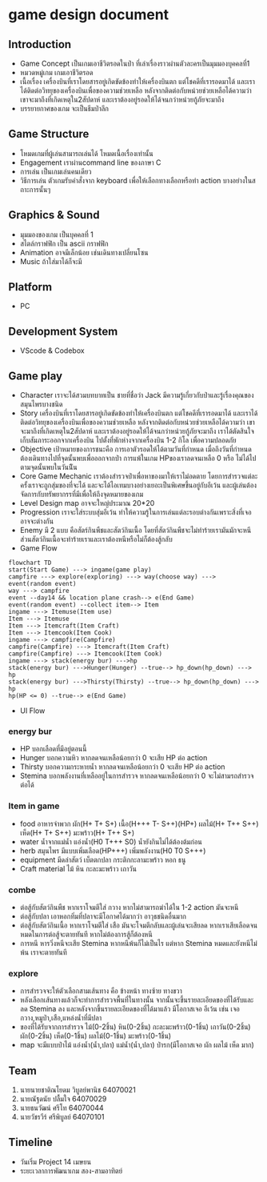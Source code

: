 # game design document

## Introduction
- Game Concept เป็นเกมเอาชีวิตรอดในป่า ที่เล่าเรื่องราวผ่านตัวละครเป็นมุมมองบุคคลที่1
- หมวดหมู่เกม เกมเอาชีวิตรอด
- เนื้อเรื่อง เครื่องบินที่เราโดยสารอยู่เกิดขัดข้องทำให้เครื่องบินตก แต่โชคดีที่เรารอดมาได้ และเราได้ติดต่อวิทยุของเครื่องบินเพื่อของความช่วยเหลือ หลังจากติดต่อกับหน่วยช่วยเหลือได้ความว่า เขาจะมาถึงที่เกิดเหตุใน2สัปดาห์ และเราต้องอยู่รอดให้ได้จนกว่าหน่วยกู้ภัยจะมาถึง
- บรรยายกาศของเกม จะเป็นธีมป่าลึก

## Game Structure
- โหมดเกมที่ผู้เล่นสามารถเล่นได้ โหมดเนื้อเรื่องเท่านั้น
- Engagement เราผ่านcommand line ของภาษา C
- การเล่น เป็นเกมเล่นคนเดียว
- วิธีการเล่น ตัวเกมรับคำสั่งจาก keyboard เพื่อให้เลือกทางเลือกหรือทำ action บางอย่างในสถาะการนั้นๆ

## Graphics & Sound
- มุมมองของเกม เป็นบุคคลที่ 1
- สไตล์กราฟฟิก เป็น ascii กราฟฟิก
- Animation อาจมีเล็กน้อย เช่นเดินทางเปลี่ยนโซน
- Music ถ้าใส่มาได้ก็จะมี
## Platform
- PC

## Development System
- VScode & Codebox

## Game play
- Character เราจะได้สวมบทบาทเป็น ชายที่ชื่อว่า Jack มีความรู้เกี่ยวกับป่าและรู้เรื่องคุณของสมุนไพรบางชนิด
- Story เครื่องบินที่เราโดยสารอยู่เกิดขัดข้องทำให้เครื่องบินตก แต่โชคดีที่เรารอดมาได้ และเราได้ติดต่อวิทยุของเครื่องบินเพื่อของความช่วยเหลือ หลังจากติดต่อกับหน่วยช่วยเหลือได้ความว่า เขาจะมาถึงที่เกิดเหตุใน2สัปดาห์ และเราต้องอยู่รอดให้ได้จนกว่าหน่วยกู้ภัยจะมาถึง เราได้ตัดสินใจเก็บสัมภาระออกจากเครื่องบิน ไปตั้งที่พักห่างจากเครื่องบิน 1-2 กิโล เพื่อความปลอดภัย 
- Objective เป้าหมายของการชนะคือ การเอาตัวรอดให้ได้ตามวันที่กำหนด เมื่อถึงวันที่กำหนดต้องเดินทางไปที่จุดนั้นพบเพื่อออกจากป่า การแพ้ในเกม HPของเราลดจนเหลือ 0 หรือ ไม่ได้ไปตามจุดนั้นพบในวันนีัน
- Core Game Mechanic เราต้องสำรวจป่าเพื่อหาของมาให้เราไม่อดตาย โดยการสำรวจแต่ละครั้งเราจะถูกสุ่มของที่จะได้ และจะได้ไอเทมบางอย่างเยอะเป็นพิเศษขึ้นอยู่กับอีเว้น และผู้เล่นต้องจัดการกับทรัพยากรรที่มีเพื่อให้ถึงจุดหมายของเกม
- Level Design map อาจจะใหญ่ประมาณ 20*20
- Progression เราจะใส่ระบบสุ่มอีเว้น ทำให้ความรู้ในการเล่นแต่ละรอบต่างกันเพราะสิ่งที่เจออาจจะต่างกัน
- Enemy มี 2 แบบ คือสัตร์กินพืชและสัตว์กินเนื้อ โดยที่สัตว์กินพืชจะไม่ทำร้ายเรามันมักจะหนี ส่วนสัตว์กินเนื้อจะทำร้ายเราและเราต้องหนีหรือไม่ก็ต้องสู้กลับ
- Game Flow 
```mermaid
flowchart TD
start(Start Game) ---> ingame(game play)
campfire ---> explore(exploring) ---> way(choose way) ---> event(random event)
way ---> campfire
event --day14 && location plane crash--> e(End Game)
event(random event) --collect item--> Item
ingame ---> Itemuse(Item use)
Item ---> Itemuse
Item ---> Itemcraft(Item Craft)
Item ---> Itemcook(Item Cook)
ingame ---> campfire(Campfire)
campfire(Campfire) ---> Itemcraft(Item Craft)
campfire(Campfire) ---> Itemcook(Item Cook)
ingame ---> stack(energy bur) --->hp
stack(energy bur) --->Hunger(Hunger) --true--> hp_down(hp_down) ---> hp
stack(energy bur) --->Thirsty(Thirsty) --true--> hp_down(hp_down) ---> hp
hp(HP <= 0) --true--> e(End Game)
```
- UI Flow

### energy bur
- HP บอกเลือดที่มีอยู่ตอนนี้
- Hunger บอกความหิว หากลดจนเหลือน้อยกว่า 0 จะเสีย HP ต่อ action
- Thirsty บอกความกระหายน้ำ หากลดจนเหลือน้อยกว่า 0 จะเสีย HP ต่อ action
- Stemina บอกพลังงานที่เหลืออยู่ในการสำรวจ หากลดจนเหลือน้อยกว่า 0 จะไม่สามรถสำรวจต่อได้

### Item in game
- food อาหารจำพวก ผัก(H+ T+ S+) เนื้อ(H+++ T- S++)(HP+) ผลไม้(H+ T++ S++) เห็ด(H+ T+ S++) มะพร้าว(H+ T++ S+)
- water น้ำจากแม่น้ำ แอ่งน้ำ(H0 T+++ S0) น้ำยังกินไม่ได้ต้องต้มก่อน
- herb สมุนไพร มีแบบเพิ่มเลือด(HP+++) เพิ่มพลังงาน(H0 T0 S+++)
- equipment มีดล่าสัตว์ เบ็ตตกปลา กระติกกะลามะพร้าว หอก ธนู
- Craft material ไม้ หิน กะละมะพร้าว เถาวัน 

### combe
- ต่อสู้กับสัตว์กินพืช หากเราโจมตีใส่ กวาง หากไม่สามารถฆ่าได้ใน 1-2 action มันจะหนี
- ต่อสู้กับปลา เอาหอกทิ่มที่ปลาจะมีโอกาศได้มากว่า อาวุธชนิดอื่นมาก
- ต่อสู้กับสัตว์กินเนื้อ หากเราโจมตีใส่ เสือ มันจะโจมตีกลับและผู้เล่นจะเสียลด หากเราเสียเลือดจนหมดในการต่อสู้จะตายทันที หากไม่ต้องการสู้ก็ต้องหนี
- การหนี หารวิ่งหนีจะเสีย Stemina หากหนีพ้นก็ไม่เป็นไร แต่หาก Stemina หมดและยังหนีไม่พ้น เราจะตายทันที
### explore
- การสำรวจจะให้ตัวเลือกสามเส้นทาง คือ ข้างหน้า ทางซ้าย ทางขวา
- หลังเลือกเส้นทางแล้วก็จะทำการสำรวจพื้นที่ในทางนั้น จากนั้นจะขึ้นรายละเอียดของที่ได้รับและลด Stemina ลง และหลังจากขึ้นรายละเอียดของที่ได้มาแล้ว มีโอกาสเจอ อีเว้น เช่น เจอกวาง,หมูป่า,เสือ,แหล่งน้ำที่มีปลา
- ของที่ได้รับจากการสำรวจ ไม้(0-2ชิ้น) หิน(0-2ชิ้น) กะละมะพร้าว(0-1ชิ้น) เถาวัน(0-2ชิ้น) ผัก(0-2ชิ้น) เห็ด(0-1ชิ้น) ผลไม้(0-1ชิ้น) มะพร้าว(0-1ชิ้น)
- map จะมีแบบป่าไม้ แอ่งน้ำ(น้ำ,ปลา) แม่น้ำ(น้ำ,ปลา) ป่ารก(มีโอกาสเจอ ผัก ผลไม้ เห็ด มาก)

## Team
1. นายนายชาติณโยดม วิบูลย์พานิช 64070021
2. นายณัฐดนัย ปลื้มใจ 64070029
3. นายธนวัฒน์ ศรีโท 64070044
4. นายวัชรวีร์ ศรีพิบูลย์ 64070101

## Timeline
- วันเริ่ม Project 14 เมษยน
- ระยะเวลาการพัฒนาเกม สอง-สามอาทิตย์
